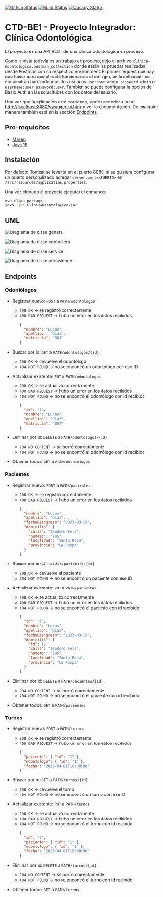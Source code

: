 [![Github Status][github-shield]][github-url]
[![Build Status][build-shield]][build-url]
[![Codacy Status][codacy-shield]][codacy-url]

# CTD-BE1 - Proyecto Integrador: Clínica Odontológica

El proyecto es una API REST de una clínica odontológica en proceso.

Como la vista todavía es un trabajo en proceso, dejo el archivo `clinica-odontologica.postman_collection` donde están las pruebas realizadas desde Postman con su respectivo environment.
El primer request que hay que hacer para que el resto funcionen es el de login, en la aplicación se encuientran hardcodeados dos usuarios `username:admin password:admin` o `username:user password:user`. Tambíen se puede configurar la opción de Basic Auth en las solucitudes con los datos del usuario.

Una vez que la aplicación esté corriendo, podés acceder a la url [http://localhost:8080/swagger-ui.html](http://localhost:8080/swagger-ui.html)
y ver la documentación. De cualquier manera también está en la sección [Endpoints](#endpoints).

## Pre-requisitos

- [Maven](https://maven.apache.org/download.cgi)
- [Java 19](https://www.oracle.com/java/technologies/javase/jdk19-archive-downloads.html)

## Instalación

Por defecto Tomcat se levanta en el puerto 8080, si se quisiera configurar un puerto personalizado agregar `server.port=<PUERTO>`
en `/src/resources/application.properties`.

Una vez clonado el proyecto ejecutar el comando:

```bash
mvn clean package
java -jar ClinicaOdontologica.jar
```

## UML

![Diagrama de clase general](diagrams/diagrama-de-clase-paquetes.png)

![Diagrama de clase controllers](diagrams/diagrama-de-clase-controller.png)

![Diagrama de clase service](diagrams/diagrama-de-clase-service.png)

![Diagrama de clase persistence](diagrams/diagrama-de-clase-persistence.png)

## Endpoints

### Odontólogos

- Registrar nuevo: `POST` a `PATH/odontologos`
  - `200 OK` → se registró correctamente
  - `400 BAD REQUEST` → hubo un error en los datos recibidos
    ```json
    {
      "nombre": "Lucas",
      "apellido": "Diaz",
      "matricula": "001"
    }
    ```
- Buscar por id: `GET` a `PATH/odontologos/{id}`

  - `200 OK` → devuelve el odontólogo
  - `404 NOT FOUND` → no se encontró un odontólogo con ese ID

- Actualizar existente: `PUT` a `PATH/odontologos`
  - `200 OK` → se actualizó correctamente
  - `400 BAD REQUEST` → hubo un error en los datos recibidos
  - `404 NOT FOUND` → no se encontró el odontólogo con id recibido
    ```json
    {
      "id": "1",
      "nombre": "Lucas",
      "apellido": "Diaz",
      "matricula": "007"
    }
    ```
- Eliminar por id: `DELETE` a `PATH/odontologos/{id}`

  - `204 NO CONTENT` → se borró correctamente
  - `404 NOT FOUND` → no se encontró el odontólogo con id recibido

- Obtener todos: `GET` a `PATH/odontologos`

### Pacientes

- Registrar nuevo: `POST` a `PATH/pacientes`

  - `200 OK` → se registró correctamente
  - `400 BAD REQUEST` → hubo un error en los datos recibidos
    ```json
    {
      "nombre": "Lucas",
      "apellido": "Diaz",
      "fechaDeIngreso": "2023-03-15",
      "domicilio": {
        "calle": "Teodoro Fels",
        "numero": "785",
        "localidad": "Santa Rosa",
        "provincia": "La Pampa"
      }
    }
    ```

- Buscar por id: `GET` a `PATH/pacientes/{id}`
  - `200 OK` → devuelve el paciente
  - `404 NOT FOUND` → no se encontró un paciente con ese ID
- Actualizar existente: `PUT` a `PATH/pacientes`
  - `200 OK` → se actualizó correctamente
  - `400 BAD REQUEST` → hubo un error en los datos recibidos
  - `404 NOT FOUND` → no se encontró el paciente con id recibido
    ```json
    {
      "id": "1",
      "nombre": "Lucas",
      "apellido": "Diaz",
      "fechaDeIngreso": "2023-03-15",
      "domicilio": {
        "id": 1,
        "calle": "Teodoro Fels",
        "numero": "785",
        "localidad": "Santa Rosa",
        "provincia": "La Pampa"
      }
    }
    ```
- Eliminar por id: `DELETE` a `PATH/pacientes/{id}`

  - `204 NO CONTENT` → se borró correctamente
  - `404 NOT FOUND` → no se encontró el paciente con id recibido

- Obtener todos: `GET` a `PATH/pacientes`

### Turnos

- Registrar nuevo: `POST` a `PATH/turnos`

  - `200 OK` → se registró correctamente
  - `400 BAD REQUEST` → hubo un error en los datos recibidos
    ```json
    {
      "paciente": { "id": "1" },
      "odontologo": { "id": "1" },
      "fecha": "2023-04-01T18:00:00"
    }
    ```

- Buscar por id: `GET` a `PATH/turnos/{id}`

  - `200 OK` → devuelve el turno
  - `404 NOT FOUND` → no se encontró un turno con ese ID

- Actualizar existente: `PUT` a `PATH/turnos`
  - `200 OK` → se actualizó correctamente
  - `400 BAD REQUEST` → hubo un error en los datos recibidos
  - `404 NOT FOUND` → no se encontró el turno con id recibido
    ```json
    {
      "id": "1",
      "paciente": { "id": "1" },
      "odontologo": { "id": "1" },
      "fecha": "2023-04-01T18:00:00"
    }
    ```
- Eliminar por id: `DELETE` a `PATH/turnos/{id}`

  - `204 NO CONTENT` → se borró correctamente
  - `404 NOT FOUND` → no se encontró el turno con id recibido

- Obtener todos: `GET` a `PATH/turnos`

[github-shield]: https://img.shields.io/badge/GitHub-lucasgustavodiaz-blue?logo=github&style=flat
[github-url]: https://github.com/lucasgustavodiaz/BE1-Clinica-Dental-Integrador
[build-shield]: https://app.travis-ci.com/lucasgustavodiaz/BE1-Clinica-Dental-Integrador.svg?branch=main&status=passed
[build-url]: https://app.travis-ci.com/github/lucasgustavodiaz/BE1-Clinica-Dental-Integrador
[codacy-shield]: https://app.codacy.com/project/badge/Grade/a9e0e2a01d934f1b8a2f2f46320d4539
[codacy-url]: https://app.codacy.com/gh/lucasgustavodiaz/BE1-Clinica-Dental-Integrador/dashboard?utm_source=gh&utm_medium=referral&utm_content=&utm_campaign=Badge_grade
